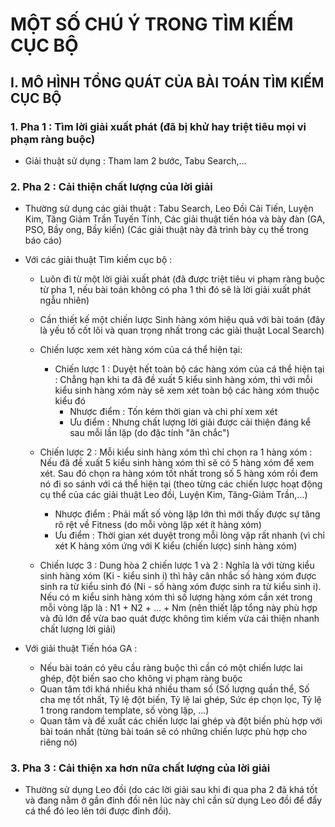 
# MỘT SỐ CHÚ Ý TRONG TÌM KIẾM CỤC BỘ

## I. MÔ HÌNH TỔNG QUÁT CỦA BÀI TOÁN TÌM KIẾM CỤC BỘ

### 1. Pha 1 : Tìm lời giải xuất phát (đã bị khử hay triệt tiêu mọi vi phạm ràng buộc)
  - Giải thuật sử dụng : Tham lam 2 bước, Tabu Search,...
  
### 2. Pha 2 : Cải thiện chất lượng của lời giải
  - Thường sử dụng các giải thuật : Tabu Search, Leo Đồi Cải Tiến, Luyện Kim, Tăng Giảm Trần Tuyến Tính, Các giải thuật tiến hóa và bày đàn (GA, PSO, Bầy ong, Bầy kiến) (Các giải thuật này đã trình bày cụ thể trong báo cáo)
  - Với các giải thuật Tìm kiếm cục bộ : 
    - Luôn đi từ một lời giải xuất phát (đã được triệt tiêu vi phạm ràng buộc từ pha 1, nếu bài toán không có pha 1 thì đó sẽ là lời giải xuất phát ngẫu nhiên)
    - Cần thiết kế một chiến lược Sinh hàng xóm hiệu quả với bài toán (đây là yếu tố cốt lõi và quan trọng nhất trong các giải thuật Local Search)
	- Chiến lược xem xét hàng xóm của cá thể hiện tại: 
	  
	  - Chiến lược 1 : Duyệt hết toàn bộ các hàng xóm của cá thể hiện tại : Chẳng hạn khi ta đã đề xuất 5 kiểu sinh hàng xóm, thì với mỗi kiểu sinh hàng xóm này sẽ xem xét toàn bộ các hàng xóm thuộc kiểu đó
	    - Nhược điểm : Tốn kém thời gian và chi phí xem xét
		- Ưu điểm : Nhưng chất lượng lời giải được cải thiện đáng kể sau mỗi lần lặp (do đặc tính "ăn chắc")
	 
	 - Chiến lược 2 : Mỗi kiểu sinh hàng xóm thì chỉ chọn ra 1 hàng xóm : Nếu đã đề xuất 5 kiểu sinh hàng xóm thì sẽ có 5 hàng xóm để xem xét. Sau đó chọn ra hàng xóm tốt nhất trong số 5 hàng xóm rồi đem nó đi so sánh với cá thể hiện tại (theo từng các chiến lược hoạt động cụ thể của các giải thuật Leo đồi, Luyện Kim, Tăng-Giảm Trần,...)
	    - Nhược điểm : Phải mất số vòng lặp lớn thì mới thấy được sự tăng rõ rệt về Fitness (do mỗi vòng lặp xét ít hàng xóm)
		- Ưu điểm : Thời gian xét duyệt trong mỗi lòng vặp rất nhanh (vì chỉ xét K hàng xóm ứng với K kiểu (chiến lược) sinh hàng xóm)
		
	  - Chiến lược 3 : Dung hòa 2 chiến lược 1 và 2 : Nghĩa là với từng kiểu sinh hàng xóm (Ki - kiểu sinh i) thì hãy cân nhắc số hàng xóm được sinh ra từ kiểu sinh đó (Ni - số hàng xóm được sinh ra từ kiểu sinh i). Nếu có m kiểu sinh hàng xóm thì số lượng hàng xóm cần xét trong mỗi vòng lặp là : N1 + N2 + ... + Nm (nên thiết lập tổng này phù hợp và đủ lớn để vừa bao quát được không tìm kiếm vừa cải thiện nhanh chất lượng lời giải)
  
  - Với giải thuật Tiến hóa GA : 
    - Nếu bài toán có yêu cầu ràng buộc thì cần có một chiến lược lai ghép, đột biến sao cho không vi phạm ràng buộc
	- Quan tâm tới khá nhiều khá nhiều tham số (Số lượng quần thể, Số cha mẹ tốt nhất, Tỷ lệ đột biến, Tỷ lệ lai ghép, Sức ép chọn lọc, Tỷ lệ 1 trong random template, số vòng lặp, ...)
	- Quan tâm và đề xuất các chiến lược lai ghép và đột biến phù hợp với bài toán nhất (từng bài toán sẽ có những chiến lược phù hợp cho riêng nó)

### 3. Pha 3 : Cải thiện xa hơn nữa chất lượng của lời giải
  - Thường sử dụng Leo đồi (do các lời giải sau khi đi qua pha 2 đã khá tốt và đang nằm ở gần đỉnh đồi nên lúc này chỉ cần sử dụng Leo đồi để đẩy cá thể đó leo lên tới được đỉnh đồi).
  
  
  